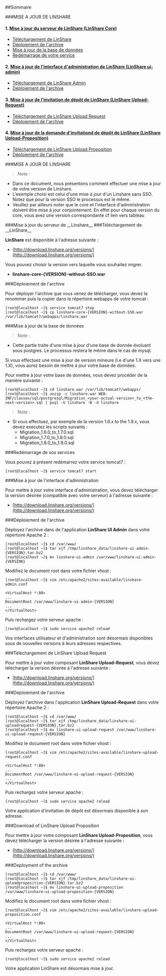 ##Sommaire

###MISE A JOUR DE LINSHARE

#### 1. [Mise à jour du serveur de LinShare (LinShare Core)](#upgradecore)
   * [Téléchargement de LinShare](#dlLinhsare)
   * [Déploiement de l'archive](#deploy)
   * [Mise à jour de la base de données](#bdd)
   * [Redémarrage de votre service](#restart)

#### 2. [Mise à jour de l'interface d'administration de LinShare (LinShare ui-admin)](#upgradeadmin)
   * [Téléchargement de LinShare Admin](#dlLinhsareadmin)
   * [Déploiement de l'archive](#deployadmin)

#### 3. [Mise à jour de l'invitation de dépôt de LinShare (LinShare Upload-Request)](#upgradeur)
   * [Téléchargement de LinShare Upload Request](#dlLinshareur)
   * [Déploiement de l'archive](#deployur)

#### 4. [Mise à jour de la demande d'invitationd de dépôt de LinShare (LinShare Upload-Proposition)](#upgradeup)
   * [Téléchargement de LinShare Upload Proposition](#dlLinshareup)
   * [Déploiement de l'archive](#deployup)


###MISE A JOUR DE LINSHARE

> Note :

 - Dans ce document, nous présentons comment effectuer une mise à jour de votre version de Linshare.
 - L'exemple choisi est celui d'une mise à jour d'un Linshare sans SSO. Notez que pour la version SSO le processus est le même.
 - Veuillez par ailleurs noter que le core et l'interface d'administration doivent être mise à jour conjointement. En effet pour chaque version du core, vous avez une version correspondante cf lien vers tableau
 
<a name="upgradecore">
###Mise à jour du serveur de __Linshare__
</a>

<a name="dlLinshare">
###Téléchargement de __LinShare__
</a>

__LinShare__ est disponible à l'adresse suivante :

  * [http://download.linshare.org/versions/](http://download.linshare.org/versions/)

Vous pouvez choisir la version vers laquelle vous souhaitez migrer.

  * __linshare-core-{VERSION}-without-SSO.war__

<a name="deploy">
###Déploiement de l'archive
</a>

Pour déployer l'archive que vous venez de télécharger, vous devez la renommer puis la copier dans le répertoire webapps de votre tomcat :

```
[root@localhost ~]$ service tomcat7 stop
[root@localhost ~]$ cp linshare-core-{VERSION}-without-SSO.war /var/lib/tomcat7/webapps/linshare.war
```

<a name="bdd">
###Mise à jour de la base de données
</a>

> Note :

  - Cette partie traite d'une mise à jour d'une base de donnée évoluant sous postgres. Le processus restera le même dans le cas de mysql.

Si vous effectuez une mise à jour de version mineure (i.e d'une 1.X vers une 1.X), vous aurez besoin de mettre à jour votre base de données.

Pour mettre à jour votre base de données, vous devez procéder de la manière suivante :

```
[root@localhost ~]$ cd linshare.war /var/lib/tomcat7/webapps/
[root@localhost ~]$ unzip -c linshare.war WEB-INF/classes/sql/postgresql/Migration_<your-actual-version>_to_<the-next-version>.sql | psql -U linshare -W -d linshare
```

> Note :

  - Si vous effectuez, par exemple de la version 1.6.x to the 1.9.x, vous devez executez les scripts suivants :
    * Migration_1.6.0_to_1.7.0.sql
    * Migration_1.7.0_to_1.8.0.sql
    * Migration_1.8.0_to_1.9.0.sql

<a name="restart">
###Redémarrage de vos services
</a>

Vous pouvez à présent redémarrez votre service tomcat7 :

`[root@localhost ~]$ service tomcat7 start`

<a name="upgradeadmin">
###Mise à jour de l'interface d'administration
</a>

Pour mettre à jour votre interface d'administration, vous devez télécharger la version désirée (compatible avec votre serveur) à l'adresse suivante :

  * [http://download.linshare.org/versions/](http://download.linshare.org/versions/)

<a name="deployadmin">
###Déploiement de l'archive
</a>

Déployez l'archive dans de l'application __LinShare UI Admin__ dans votre répertoire Apache 2 :

```
[root@localhost ~]$ cd /var/www/
[root@localhost ~]$ tar xjf /tmp/linshare_data/linshare-ui-admin-{VERSION}.tar.bz2
[root@localhost ~]$ mv linshare-ui-admin /var/www/linshare-ui-admin-{VERSION}
```
Modifiez le document root dans votre fichier vhost :

```
[root@localhost ~]$ vim /etc/apache2/sites-available/linshare-admin.conf

<VirtualHost *:80>
...
DocumentRoot /var/www/linshare-ui-admin-{VERSION}
...
</Virtualhost>
```

Puis rechargez votre serveur apache :

`[root@localhost ~]$ sudo service apache2 reload`

Vos interfaces utilisateur et d'administration sont désormais disponibles sous de nouvelles versions à leurs adresses respectives.

<a name="dlLinshareur">
###Téléchargement de LinShare Upload Request
</a>

Pour mettre à jour votre composant __LinShare Upload-Request__, vous devez télécharger la version désirée à l'adresse suivante :

  * [http://download.linshare.org/versions/](http://download.linshare.org/versions/)

<a name="deployur">
###Déploiement de l'archive
</a>

Déployez l'archive dans l'application __LinShare Upload-Request__ dans votre répertoire Apache 2 :

```
[root@localhost ~]$ cd /var/www/
[root@localhost ~]$ tar xjf /tmp/linshare_data/linshare-ui-uploadrequest-{VERSION}.tar.bz2
[root@localhost ~]$ mv linshare-ui-upload-request /var/www/linshare-ui-upload-request-{VERSION}
```
Modifiez le document root dans votre fichier vhost :

```
[root@localhost ~]$ vim /etc/apache2/sites-available/linshare-upload-request.conf

<VirtualHost *:80>
...
DocumentRoot /var/www/linshare-ui-upload-request-{VERSION}
...
</Virtualhost>
```
Puis rechargez votre serveur apache :

`[root@localhost ~]$ sudo service apache2 reload`

Votre application d'invitation de dépôt est désormais disponible à son adresse.

<a name="dlLinshareup">
###Download of LinShare Upload Proposition
</a>

Pour mettre à jour votre composant __LinShare Upload-Proposition__, vous devez télécharger la version désirée à l'adresse suivante :

  * [http://download.linshare.org/versions/](http://download.linshare.org/versions/)

<a name="deployup">
###Deployment of the archive
</a>

```
[root@localhost ~]$ cd /var/www/
[root@localhost ~]$ tar xjf /tmp/linshare_data/linshare-ui-uploadproposition-{VERSION}.tar.bz2
[root@localhost ~]$ mv linshare-ui-upload-proposition /var/www/linshare-ui-upload-proposition-{VERSION}
```
Modifiez le document root dans votre fichier vhost :

```
[root@localhost ~]$ vim /etc/apache2/sites-available/linshare-upload-proposition.conf

<VirtualHost *:80>
...
DocumentRoot /var/www/linshare-ui-upload-request-{VERSION}
...
</Virtualhost>
```
Puis rechargez votre serveur apache :

`[root@localhost ~]$ sudo service apache2 reload`

Votre application LinShare est désormais mise à jour.